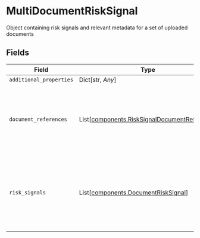 # MultiDocumentRiskSignal

Object containing risk signals and relevant metadata for a set of uploaded documents


## Fields

| Field                                                                                              | Type                                                                                               | Required                                                                                           | Description                                                                                        |
| -------------------------------------------------------------------------------------------------- | -------------------------------------------------------------------------------------------------- | -------------------------------------------------------------------------------------------------- | -------------------------------------------------------------------------------------------------- |
| `additional_properties`                                                                            | Dict[str, *Any*]                                                                                   | :heavy_minus_sign:                                                                                 | N/A                                                                                                |
| `document_references`                                                                              | List[[components.RiskSignalDocumentReference](../../models/shared/risksignaldocumentreference.md)] | :heavy_check_mark:                                                                                 | Array of objects containing attributes that could indicate if a document is fraudulent             |
| `risk_signals`                                                                                     | List[[components.DocumentRiskSignal](../../models/shared/documentrisksignal.md)]                   | :heavy_check_mark:                                                                                 | Array of attributes that indicate whether or not there is fraud risk with a set of documents       |